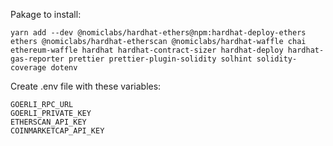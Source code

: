 Pakage to install:

```
yarn add --dev @nomiclabs/hardhat-ethers@npm:hardhat-deploy-ethers ethers @nomiclabs/hardhat-etherscan @nomiclabs/hardhat-waffle chai ethereum-waffle hardhat hardhat-contract-sizer hardhat-deploy hardhat-gas-reporter prettier prettier-plugin-solidity solhint solidity-coverage dotenv
```

Create .env file with these variables:

```
GOERLI_RPC_URL
GOERLI_PRIVATE_KEY
ETHERSCAN_API_KEY
COINMARKETCAP_API_KEY
```
